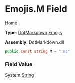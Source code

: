 # Emojis\.M Field

[Home](../../../README.md)

**Type**: [DotMarkdown](../../README.md)\.[Emojis](../README.md)

**Assembly**: DotMarkdown\.dll

```csharp
public const string M = ":m:"
```

### Field Value

System\.[String](https://docs.microsoft.com/en-us/dotnet/api/system.string)